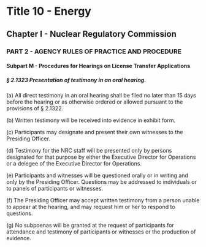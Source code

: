 
# Title 10 - Energy
## Chapter I - Nuclear Regulatory Commission
### PART 2 - AGENCY RULES OF PRACTICE AND PROCEDURE
#### Subpart M - Procedures for Hearings on License Transfer Applications
##### § 2.1323 Presentation of testimony in an oral hearing.

(a) All direct testimony in an oral hearing shall be filed no later than 15 days before the hearing or as otherwise ordered or allowed pursuant to the provisions of § 2.1322.

(b) Written testimony will be received into evidence in exhibit form.

(c) Participants may designate and present their own witnesses to the Presiding Officer.

(d) Testimony for the NRC staff will be presented only by persons designated for that purpose by either the Executive Director for Operations or a delegee of the Executive Director for Operations.

(e) Participants and witnesses will be questioned orally or in writing and only by the Presiding Officer. Questions may be addressed to individuals or to panels of participants or witnesses.

(f) The Presiding Officer may accept written testimony from a person unable to appear at the hearing, and may request him or her to respond to questions.

(g) No subpoenas will be granted at the request of participants for attendance and testimony of participants or witnesses or the production of evidence.
